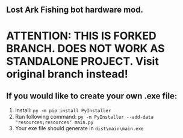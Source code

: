 ﻿## Lost Ark Fishing bot hardware mod. 

# ATTENTION: THIS IS FORKED BRANCH. DOES NOT WORK AS STANDALONE PROJECT. Visit original branch instead!       

## If you would like to create your own .exe file:
1. Install: ```py -m pip install PyInstaller```
2. Run following command: ```py -m PyInstaller --add-data "resources;resources" main.py```
3. Your exe file should generate in ```dist\main\main.exe ```
